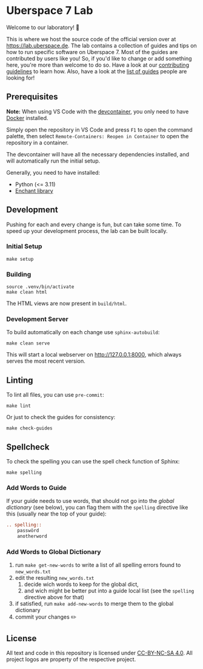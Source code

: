 # Uberspace 7 Lab

Welcome to our laboratory! :tada:

This is where we host the source code of the official version over at
<https://lab.uberspace.de>. The lab contains a collection of guides and tips on
how to run specific software on Uberspace 7. Most of the guides are contributed
by users like you! So, if you'd like to change or add something here, you're
more than welcome to do so. Have a look at our [contributing guidelines][] to
learn how. Also, have a look at the [list of guides][] people are looking for!

## Prerequisites

**Note:** When using VS Code with the [devcontainer](https://containers.dev/), you only need to have [Docker](https://docs.docker.com/desktop/) installed.

Simply open the repository in VS Code and press `F1` to open the command palette, then select `Remote-Containers: Reopen in Container` to open the repository in a container.

The devcontainer will have all the necessary dependencies installed, and will automatically run the initial setup.

Generally, you need to have installed:

-   Python (<= 3.11)
-   [Enchant library](https://rrthomas.github.io/enchant/)

## Development

Pushing for each and every change is fun, but can take some time. To speed up
your development process, the lab can be built locally.

### Initial Setup

```shell
make setup
```

### Building

```shell
source .venv/bin/activate
make clean html
```

The HTML views are now present in `build/html`.

### Development Server

To build automatically on each change use `sphinx-autobuild`:

```shell
make clean serve
```

This will start a local webserver on http://127.0.0.1:8000, which always serves
the most recent version.

## Linting

To lint all files, you can use `pre-commit`:

```shell
make lint
```

Or just to check the guides for consistency:

```shell
make check-guides
```

## Spellcheck

To check the spelling you can use the spell check function of Sphinx:

```shell
make spelling
```

### Add Words to Guide

If your guide needs to use words, that should not go into the _global
dictionary_ (see below), you can flag them with the `spelling` directive like
this (usually near the top of your guide):

```rst
.. spelling::
    passwörd
    anotherword
```

### Add Words to Global Dictionary

1. run `make get-new-words` to write a list of all spelling errors found
   to `new_words.txt`
1. edit the resulting `new_words.txt`
    1. decide wich words to keep for the global dict,
    1. and wich might be better put into a guide local list (see the `spelling`
       directive above for that)
1. if satisfied, run `make add-new-words` to merge them to the global dictionary
1. commit your changes :pencil2:

## License

All text and code in this repository is licensed under [CC-BY-NC-SA 4.0][].
All project logos are property of the respective project.

[cc-by-nc-sa 4.0]: https://creativecommons.org/licenses/by-nc-sa/4.0/
[contributing guidelines]: CONTRIBUTING.md
[list of guides]: https://github.com/Uberspace/lab/issues?q=is%3Aopen+is%3Aissue+label%3Anew-guide
